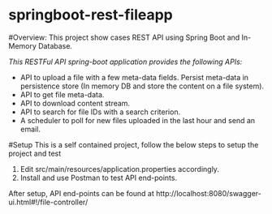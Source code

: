 # springboot-rest-fileapp

#Overview: 
This project show cases REST API using Spring Boot and In-Memory Database.

*This RESTFul API spring-boot application provides the following APIs:*

* API to upload a file with a few meta-data fields. Persist meta-data in persistence store (In memory DB and store the content on a file system).
* API to get file meta-data.
* API to download content stream.
* API to search for file IDs with a search criterion.
* A scheduler to poll for new files uploaded in the last hour and send an email.

#Setup 
This is a self contained project, follow the below steps to setup the project and test

1. Edit src/main/resources/application.properties accordingly. 
2. Install and use Postman to test API end-points. 

After setup, API end-points can be found at
http://localhost:8080/swagger-ui.html#!/file-controller/
